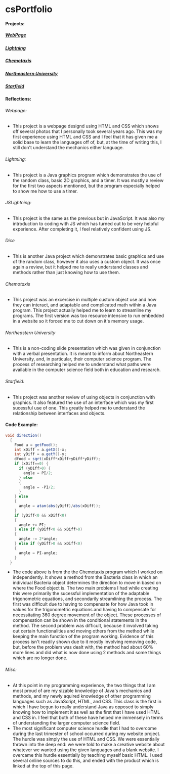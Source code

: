 # csPortfolio

#### Projects:
##### [WebPage](https://votoa.github.io/VotoTestWebPage/Testpage.html)
##### [Lightning](https://votoa.github.io/lightning2/)
##### [Chemotaxis](https://votoa.github.io/chemotaxis4/)
##### [Northeastern University](https://docs.google.com/presentation/d/e/2PACX-1vRSWhHeVxREhqrWZYRBTPLhoSAa4oWYVoTR_yrK4-zmqprpj5gXilt8YTGcdqJFN1u6k2PypLda1qIM/pub?start=true&loop=true&delayms=15000)
##### [Starfield](https://votoa.github.io/starfield5/)

#### Reflections:
###### Webpage:
* This project is a webpage designd using HTML and CSS which shows off several photos that I personally took several years ago. This was my first experience using HTML and CSS and I feel that it has given me a solid base to learn the languages off of, but, at the time of writing this, I still don't understand the mechanics either language.
###### Lightning:
* This project is a Java graphics program which demonstrates the use of the random class, basic 2D graphics, and a timer. It was mostly a review for the first two aspects mentioned, but the program especially helped to show me how to use a timer.
###### JSLightning:
* This project is the same as the previous but in JavaScript. It was also my introduction to coding with JS which has turned out to be very helpful experience. After completing it, I feel relatively confident using JS.
###### Dice
* This is another Java project which demonstrates basic graphics and use of the random class, however it also uses a custom object. It was once again a review, but it helped me to really understand classes and methods rather than just knowing how to use them.
###### Chemotaxis
* This project was an excercise in multiple custom object use and how they can interact, and adaptable and complicated math within a Java program. This project actually helped me to learn to streamline my programs. The first version was too resource intensive to run embedded in a website so it forced me to cut down on it's memory usage.
###### Northeastern University
* This is a non-coding slide presentation which was given in conjunction with a verbal presentation. It is meant to inform about Northeastern University, and, in particular, their computer science program. The process of researching helped me to understand what paths were available in the computer science field both in education and research.
###### Starfield:
* This project was another review of using objects in conjunction with graphics. It also featured the use of an interface which was my first sucessful use of one. This greatly helped me to understand the relationship between interfaces and objects.

#### Code Example:
```Java
void direction()
  {
    Food a = getFood();
    int xDiff = a.getX()-x;
    int yDiff = a.getY()-y;
    dfood = sqrt(xDiff*xDiff+yDiff*yDiff);
    if (xDiff==0) {
      if (yDiff>0) {
        angle = PI/2;
      } else
      {
        angle = -PI/2;
      }
    } else
    {
      angle = atan(abs(yDiff)/abs(xDiff));
    }
    if (yDiff<0 && xDiff<0)
    {
      angle += PI;
    } else if (yDiff<0 && xDiff>0)
    {
      angle -= 2*angle;
    } else if (yDiff>0 && xDiff<0)
    {
      angle = PI-angle;
    }
  }
```

* The code above is from the the Chemotaxis program which I worked on independently. It shows a method from the Bacteria class in which an individual Bacteria object determines the direction to move in based on where the Food object is. The two main problems I had while creating this were primarily the sucessful implementation of the adaptable trigonometric equations, and secondarily streamlining the process. The first was difficult due to having to compensate for how Java took in values for the trigonometric equations and having to compensate for necessitating 360 degree movement of the object. These processes of compensation can be shown in the conditional statements in the method. The second problem was difficult, because it involved taking out certain functionalities and moving others from the method while keeping the main function of the program working. Evidence of this process isn't readily shown due to it mostly involving removing code, but, before the problem was dealt with, the method had about 60% more lines and did what is now done using 2 methods and some things which are no longer done.

###### Misc:
* At this point in my programming experience, the two things that I am most proud of are my sizable knowledge of Java's mechanics and methods, and my newly aquired knowledge of other programming languages such as JavaScript, HTML, and CSS. This class is the first in which I have begun to really understand Java as opposed to simply knowing how to implement it as well as the first that I have used HTML and CSS in. I feel that both of these have helped me immensely in terms of understanding the larger computer science field.
* The most significant computer science hurdle that I had to overcome during the last trimester of school occurred during my website project. The hurdle was simply the use of HTML and CSS. We were essentially thrown into the deep end: we were told to make a creative website about whatever we wanted using the given languages and a blank website. I overcame this hurdle essentially by teaching myself basic HTML. I used several online sources to do this, and ended with the product which is linked at the top of this page.
